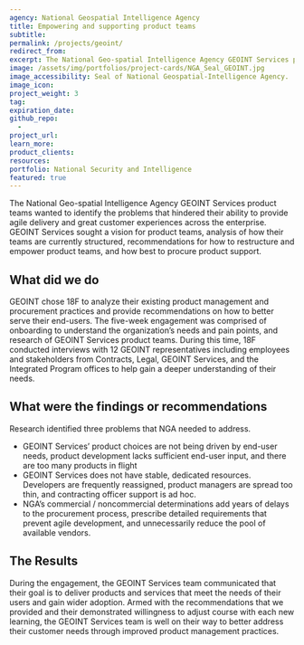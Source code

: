 ```yaml
---
agency: National Geospatial Intelligence Agency
title: Empowering and supporting product teams
subtitle: 
permalink: /projects/geoint/
redirect_from: 
excerpt: The National Geo-spatial Intelligence Agency GEOINT Services product teams wanted to identify the problems that hindered their ability to provide agile delivery and great customer experiences across the enterprise. 
image: /assets/img/portfolios/project-cards/NGA_Seal_GEOINT.jpg
image_accessibility: Seal of National Geospatial-Intelligence Agency.
image_icon:
project_weight: 3
tag: 
expiration_date:
github_repo:
  - 
project_url:
learn_more:
product_clients:
resources:
portfolio: National Security and Intelligence
featured: true
---
```


The National Geo-spatial Intelligence Agency GEOINT Services product teams wanted to identify the problems that hindered their ability to provide agile delivery and great customer experiences across the enterprise. GEOINT Services sought a vision for  product teams, analysis of how their teams are currently structured, recommendations for how to restructure and empower product teams, and how best to procure product support. 

## What did we do

GEOINT chose 18F to analyze their existing product management and procurement practices and provide recommendations on how to better serve their end-users. The five-week engagement was comprised of onboarding to understand the organization’s needs and pain points, and research of GEOINT Services product teams. During this time, 18F conducted interviews with 12 GEOINT representatives including employees and stakeholders from Contracts, Legal, GEOINT Services, and the Integrated Program offices to help gain a deeper understanding of their needs.

## What were the findings or recommendations

Research identified three problems that NGA needed to address.

- GEOINT Services’ product choices are not being driven by end-user needs, product development lacks sufficient end-user input, and there are too many products in flight
- GEOINT Services does not have stable, dedicated resources. Developers are frequently reassigned, product managers are spread too thin, and contracting officer support is ad hoc.
- NGA’s commercial / noncommercial determinations add years of delays to the procurement process, prescribe detailed requirements that prevent agile development, and unnecessarily reduce the pool of available vendors.

## The Results

During the engagement, the GEOINT Services team communicated that their goal is to deliver products and services that meet the needs of their users and gain wider adoption.  Armed with the recommendations that we provided and their demonstrated willingness to adjust course with each new learning, the GEOINT Services team is well on their way to better address their customer needs through improved product management practices.
